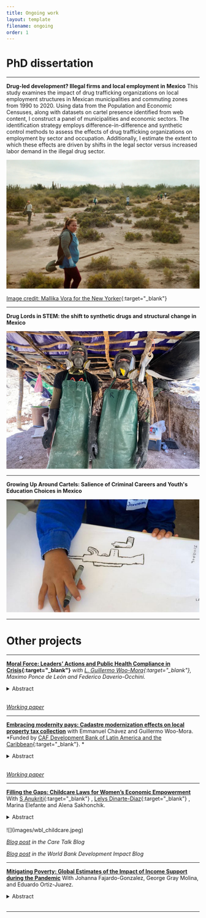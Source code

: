 ```yaml
---
title: Ongoing work
layout: template
filename: ongoing
order: 1
---
```



# PhD dissertation 

---
**Drug-led development? Illegal firms and local employment in Mexico** 
This study examines the impact of drug trafficking organizations on local employment structures in Mexican municipalities and commuting zones from 1990 to 2020. Using data from the Population and Economic Censuses, along with datasets on cartel presence identified from web content, I construct a panel of municipalities and economic sectors. The identification strategy employs difference-in-difference and synthetic control methods to assess the effects of drug trafficking organizations on employment by sector and occupation. Additionally, I estimate the extent to which these effects are driven by shifts in the legal sector versus increased labor demand in the illegal drug sector.

![](images/zatarain_las_rastreadoras.jpeg)

[Image credit: Mallika Vora for the New Yorker](https://www.newyorker.com/news/dispatch/searching-with-the-mothers-of-mexicos-disappeared){:target="_blank"}

---

**Drug Lords in STEM: the shift to synthetic drugs and structural change in Mexico**

![](images/cocina.webp)

---

**Growing Up Around Cartels: Salience of Criminal Careers and Youth's Education Choices in Mexico**

![](images/villa_juarez_crop.png)


---


# Other projects 

---

**[Moral Force: Leaders’ Actions and Public Health Compliance in Crisis](documents/MoralForce_202409.pdf){:target="_blank"}**  *with [L. Guillermo Woo-Mora](woomora.github.io){:target="_blank"}, Maximo Ponce de León and Federico Daverio-Occhini.*
<details>
  <summary> Abstract </summary> 
  <br>
  <blockquote>
    Charismatic leaders shape public sentiment and moral direction but can weaken institutions by prioritizing personal appeal over trust in government. During the COVID-19 pandemic, the Mexican president disregarded his administration’s stay-at-home guidelines. We analyze the impact of his actions on social distancing compliance using granular mobility and electoral data. A dynamic difference-in-difference design reveals increased mobility in pro-president areas, leading to 22% more COVID-19 cases and 30% more deaths. Our findings suggest the president’s example, rather than partisan differences, drove these effects, highlighting the critical need for leaders to align personal conduct with public policy.
  </blockquote>
 </details>
<br>

*[Working paper](documents/MoralForce_202409.pdf)*


---

**[Embracing modernity pays: Cadastre modernization effects on local property tax collection](documents/Draft_CAF.pdf)** with Emmanuel Chávez and Guillermo Woo-Mora.
*Funded by [CAF Development Bank of Latin America and the Caribbean](https://www.caf.com/en/currently/calls/2023/09/call-for-research-proposals-subnational-capacities-and-decentralization-in-latin-america-and-the-caribbean/){:target="_blank"}. *


<details>
  <summary> Abstract </summary> 
  <br>
  <blockquote>
    This paper investigates the impact of the Mexican cadastre modernization program on local property tax revenue. We evaluate a comprehensive modernization initiative, which began in 2010 and included guidelines, technical assistance, and subsidies for local cadastres. Using panel data from 2000 to 2019 and a Difference-in-Differences approach, we find that municipalities adopting the program saw a 10% increase in property tax revenue within five years, rising to 30% after eight years. This effect varies significantly with local state capacity and the coordinating institution implementing the program. The program significantly enhances the state of local cadastres over the long term. Municipalities that adopt the program are more likely to invest in staff training, implement comprehensive cadastral management systems, and digitize their registries. Our results highlight the importance of local capacities and coordination in realizing the benefits of decentralization and modernization policies.
  </blockquote>
 </details>
<br>

*[Working paper](documents/Draft_CAF.pdf)*


---

**[Filling the Gaps: Childcare Laws for Women’s Economic Empowerment](https://elibrary.worldbank.org/doi/abs/10.1596/1813-9450-10492)** With [S Anukriti](https://sites.google.com/view/s-anukriti/home){:target="_blank"} , [Lelys Dinarte-Diaz](https://sites.google.com/view/lelys-dinarte/home){:target="_blank"} , Marina Elefante and Alena Sakhonchik. 

<details>
  <summary> Abstract </summary> 
  <br>
  <blockquote>
    This paper aims to provide global evidence on whether and what attributes of laws governing the provision of childcare services affect women's labor market outcomes. It merges country-year-level data from the World Bank's Women, Business and the Law database, which documents childcare laws across countries, with data on women's labor force participation from ILOSTAT. Using a difference-in-difference estimation framework, the analysis finds that the enactment of childcare laws increases women's labor force participation by 2 percent, on average. Moreover, the effect increases over time, reaching up to 4 percent five years after an enactment. This effect is driven by women who are married, have completed less than primary education, and are between the ages of 35 and 44. Lastly, regulation of the availability and affordability of childcare has a similar impact on female labor force participation, whereas the effect of quality regulation is smaller.
  </blockquote>
 </details>
<br>
![](images/wbl_childcare.jpeg)

*[Blog post](https://www.revaluingcare.org/can-child-care-legislation-increase-womens-participation-in-the-paid-labor-force/) in the Care Talk Blog* 

*[Blog post](https://blogs.worldbank.org/impactevaluations/childcare-regulation-and-womens-participation-labor-force) in the World Bank Development Impact Blog*


---

**[Mitigating Poverty: Global Estimates of the Impact of Income Support during the Pandemic]([documents/Draft_CAF.pdf](https://www.undp.org/sites/g/files/zskgke326/files/2021-07/UNDP-DFS-Mitigating-Poverty-Global-Estimates-of-the-Impact-of-Income-Support-during-the-Pandemic-EN.pdf))** With Johanna Fajardo-Gonzalez, George Gray Molina, and Eduardo Ortiz-Juarez.

<details>
  <summary> Abstract </summary> 
  <br>
  <blockquote>
    This paper reconstructs the full welfare distributions from household surveys of 160 countries, covering
    96.5 percent of the global population, to estimate the pandemic-induced increases in global poverty
    and provide information on the potential short-term effects of income-support programmes on mitigating
    such increases. Crucially, the analysis performs a large-scale simulation by combining the welfare
    distributions with the database of social protection measures of Gentilini et al. (2021) and estimates such
    effects from 72 actual income-support programmes planned or implemented across 41 countries. The
    paper reports three findings: First, the projection of additional extreme poverty, in the absence of income
    support, ranges between 117 million people under a distributive-neutral projection and 168 million
    people under a distributive-regressive projection —which may better reflect how the shock impacted
    poor and vulnerable households. Second, a simulation of the hypothetical effects of a temporary basic
    income with an investment of 0.5 percent of developing countries’ GDP, spread over six months, finds
    that this amount would mitigate to a large extent, at least temporarily, the increase in global poverty
    at both the $1.90- and $3.20-a-day thresholds, although poverty would still increase significantly in the
    poorest regions of the world. Third, the analysis of income-support programmes in 41 countries suggests
    that they may have mitigated, at least temporarily, the overall increase in poverty in upper-middle
    income countries but may have been insufficient to mitigate the increase in poverty at any poverty
    line in low-income countries. Income support likely mitigated 60 percent of the increase in poverty at
    the $3.20-a-day threshold and 20 percent at the $5.50-a-day threshold among lower-middle-income
    countries. This pattern is correlated with the amount of social assistance per capita payments made in
    each country

  </blockquote>
 </details>
<br>

---
